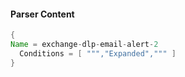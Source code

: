 #### Parser Content
```Java
{
Name = exchange-dlp-email-alert-2
  Conditions = [ ""","Expanded",""" ]
}
```